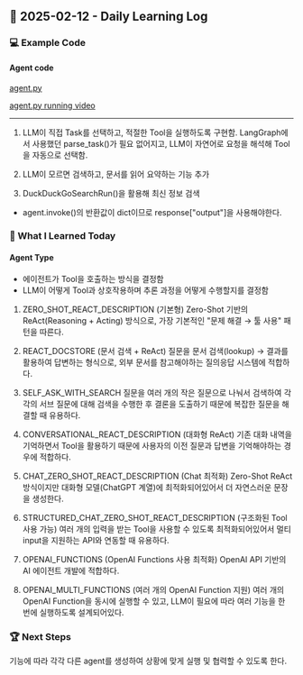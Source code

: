 ## 📅 2025-02-12 - Daily Learning Log

### 💻 Example Code 

#### Agent code
[agent.py](./agent.py)

[agent.py running video](https://github.com/user-attachments/assets/55540455-8413-4386-a6a3-7863b16d0733)

---

1. LLM이 직접 Task를 선택하고, 적절한 Tool을 실행하도록 구현함.
LangGraph에서 사용했던 parse_task()가 필요 없어지고, LLM이 자연어로 요청을 해석해 Tool을 자동으로 선택함.

2. LLM이 모르면 검색하고, 문서를 읽어 요약하는 기능 추가
3. DuckDuckGoSearchRun()을 활용해 최신 정보 검색

* agent.invoke()의 반환값이 dict이므로 response["output"]을 사용해야한다.

### 📝 What I Learned Today

#### Agent Type
- 에이전트가 Tool을 호출하는 방식을 결정함
- LLM이 어떻게 Tool과 상호작용하며 추론 과정을 어떻게 수행할지를 결정함

1. ZERO_SHOT_REACT_DESCRIPTION (기본형)
Zero-Shot 기반의 ReAct(Reasoning + Acting) 방식으로, 가장 기본적인 "문제 해결 → 툴 사용" 패턴을 따른다.

2. REACT_DOCSTORE (문서 검색 + ReAct)
질문을 문서 검색(lookup) → 결과를 활용하여 답변하는 형식으로, 외부 문서를 참고해야하는 질의응답 시스템에 적합하다.

3. SELF_ASK_WITH_SEARCH 
질문을 여러 개의 작은 질문으로 나눠서 검색하여 각각의 서브 질문에 대해 검색을 수행한 후 결론을 도출하기 때문에 복잡한 질문을 해결할 때 유용하다.

4. CONVERSATIONAL_REACT_DESCRIPTION (대화형 ReAct)
기존 대화 내역을 기억하면서 Tool을 활용하기 때문에 사용자의 이전 질문과 답변을 기억해야하는 경우에 적합하다.

5. CHAT_ZERO_SHOT_REACT_DESCRIPTION (Chat 최적화)
Zero-Shot ReAct 방식이지만 대화형 모델(ChatGPT 계열)에 최적화되어있어서 더 자연스러운 문장을 생성한다.

6. STRUCTURED_CHAT_ZERO_SHOT_REACT_DESCRIPTION (구조화된 Tool 사용 가능)
여러 개의 입력을 받는 Tool을 사용할 수 있도록 최적화되어있어서 멀티 input을 지원하는 API와 연동할 때 유용하다. 

7. OPENAI_FUNCTIONS (OpenAI Functions 사용 최적화)
OpenAI API 기반의 AI 에이전트 개발에 적합하다.

8. OPENAI_MULTI_FUNCTIONS (여러 개의 OpenAI Function 지원)
여러 개의 OpenAI Function을 동시에 실행할 수 있고, LLM이 필요에 따라 여러 기능을 한 번에 실행하도록 설계되어있다. 

### 🏆 Next Steps
기능에 따라 각각 다른 agent를 생성하여 상황에 맞게 실행 및 협력할 수 있도록 한다.
